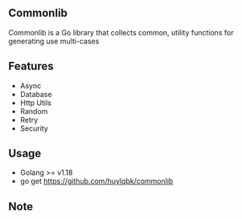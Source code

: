 ## Commonlib

Commonlib is a Go library that collects common, utility functions for generating use multi-cases

## Features
* Async
* Database
* Http Utils
* Random
* Retry
* Security

## Usage
* Golang >= v1.18
* go get https://github.com/huylqbk/commonlib

## Note
